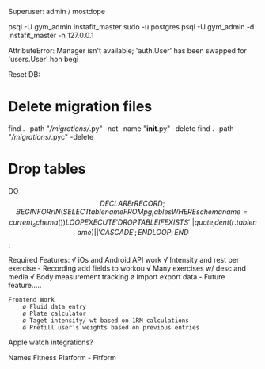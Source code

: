 Superuser: admin / mostdope

psql -U gym_admin instafit_master
sudo -u postgres psql -U gym_admin -d instafit_master -h 127.0.0.1


AttributeError: Manager isn't available; 'auth.User' has been swapped for 'users.User'
hon begi




Reset DB:

# Delete migration files
find . -path "*/migrations/*.py" -not -name "__init__.py" -delete
find . -path "*/migrations/*.pyc" -delete

# Drop tables
DO $$ DECLARE
      r RECORD;
      BEGIN
        FOR r IN (SELECT tablename FROM pg_tables WHERE schemaname = current_schema()) LOOP
            EXECUTE 'DROP TABLE IF EXISTS ' || quote_ident(r.tablename) || ' CASCADE';
        END LOOP;
      END $$;


Required Features:
    √ iOs and Android 
    API work
        √ Intensity and rest per exercise
            - Recording add fields to workou
        √ Many exercises w/ desc and media
        √ Body measurement tracking
        ø Import export data - Future feature.....

    Frontend Work
        ø Fluid data entry
        ø Plate calculator
        ø Taget intensity/ wt based on 1RM calculations
        ø Prefill user's weights based on previous entries




Apple watch integrations?

Names
Fitness Platform
    - Fitform 

